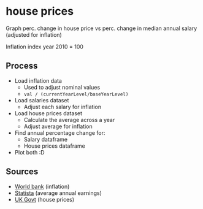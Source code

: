 # house prices
 Graph perc. change in house price vs perc. change in median annual salary (adjusted for inflation)

Inflation index year 2010 = 100

## Process
- Load inflation data
  - Used to adjust nominal values
  - `val / (currentYearLevel/baseYearLevel)`
- Load salaries dataset
  - Adjust each salary for inflation
- Load house prices dataset
  - Calculate the average across a year
  - Adjust average for inflation
- Find annual percentage change for:
  - Salary dataframe
  - House prices dataframe
- Plot both :D

## Sources
- [World bank](https://databank.worldbank.org/reports.aspx?source=2&type=metadata&series=FP.CPI.TOTL.ZG#) (inflation)
- [Statista](https://www.statista.com/statistics/1002964/average-full-time-annual-earnings-in-the-uk/) (average annual earnings)
- [UK Govt](https://www.gov.uk/government/statistical-data-sets/uk-house-price-index-data-downloads-december-2021) (house prices)